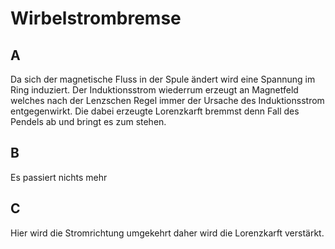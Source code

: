# Wirbelstrombremse

## A

Da sich der magnetische Fluss in der Spule ändert wird eine Spannung im Ring induziert. Der Induktionsstrom wiederrum erzeugt an Magnetfeld welches nach der Lenzschen Regel immer der Ursache des Induktionsstrom entgegenwirkt. Die dabei erzeugte Lorenzkarft bremmst denn Fall des Pendels ab und bringt es zum stehen.

## B

Es passiert nichts mehr

## C

Hier wird die Stromrichtung umgekehrt daher wird die Lorenzkarft verstärkt.
